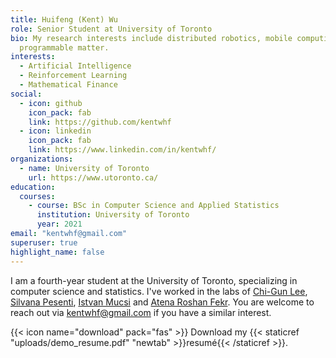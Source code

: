 ```yaml
---
title: Huifeng (Kent) Wu
role: Senior Student at University of Toronto
bio: My research interests include distributed robotics, mobile computing and
  programmable matter.
interests:
  - Artificial Intelligence
  - Reinforcement Learning
  - Mathematical Finance
social:
  - icon: github
    icon_pack: fab
    link: https://github.com/kentwhf
  - icon: linkedin
    icon_pack: fab
    link: https://www.linkedin.com/in/kentwhf/
organizations:
  - name: University of Toronto
    url: https://www.utoronto.ca/
education:
  courses:
    - course: BSc in Computer Science and Applied Statistics
      institution: University of Toronto
      year: 2021
email: "kentwhf@gmail.com"
superuser: true
highlight_name: false
---
```


I am a fourth-year student at the University of Toronto, specializing in computer science and statistics. I've worked in the labs of [Chi-Gun Lee](https://cglee.mie.utoronto.ca/), [Silvana Pesenti](https://utstat.toronto.edu/pesenti/), [Istvan Mucsi](https://nefros.net/about-us/dr-istvan-mucsi-md-phd/) and [Atena Roshan Fekr](https://bme.utoronto.ca/faculty-research/cross-appointed/atena-roshan-fekr/). You are welcome to reach out via [kentwhf@gmail.com](kentwhf@gmail.com) if you have a similar interest.

{{< icon name="download" pack="fas" >}} Download my {{< staticref "uploads/demo_resume.pdf" "newtab" >}}resumé{{< /staticref >}}.

